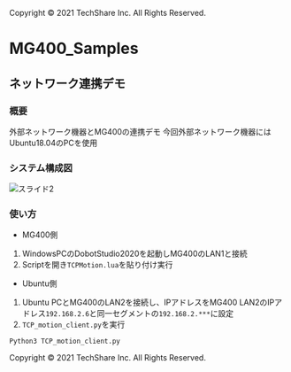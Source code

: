 Copyright © 2021 TechShare Inc. All Rights Reserved.

# MG400_Samples
## ネットワーク連携デモ

### 概要

外部ネットワーク機器とMG400の連携デモ
今回外部ネットワーク機器にはUbuntu18.04のPCを使用

### システム構成図

![スライド2](https://user-images.githubusercontent.com/40942409/122858124-b6a65600-d354-11eb-8352-8e0c269af6ed.JPG)

### 使い方
- MG400側
1. WindowsPCのDobotStudio2020を起動しMG400のLAN1と接続
2. Scriptを開き```TCPMotion.lua```を貼り付け実行

- Ubuntu側
1. Ubuntu PCとMG400のLAN2を接続し、IPアドレスをMG400 LAN2のIPアドレス```192.168.2.6```と同一セグメントの```192.168.2.***```に設定
3. ```TCP_motion_client.py```を実行

```
Python3 TCP_motion_client.py
```
Copyright © 2021 TechShare Inc. All Rights Reserved.
